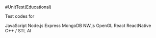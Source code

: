 #UnitTest(Educational)

Test codes for

JavaScript
Node.js
Express
MongoDB
NW.js
OpenGL
React
ReactNative
C++ / STL
AI
